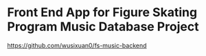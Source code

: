 # Front End App for Figure Skating Program Music Database Project

https://github.com/wusixuan0/fs-music-backend